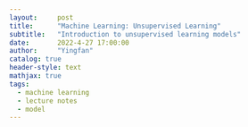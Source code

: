 ```yaml
---
layout:     post
title:      "Machine Learning: Unsupervised Learning"
subtitle:   "Introduction to unsupervised learning models"
date:       2022-4-27 17:00:00
author:     "Yingfan"
catalog: true
header-style: text
mathjax: true
tags:
  - machine learning
  - lecture notes
  - model
---
```


